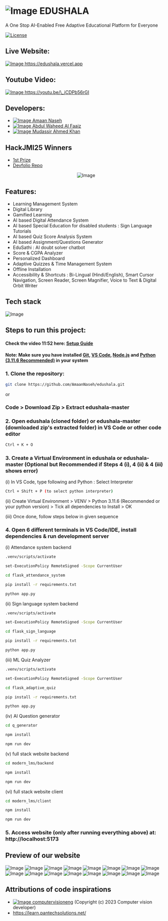 # ![Image](https://github.com/user-attachments/assets/f5f79d68-abb5-4ad1-bffa-3589c40eda70) EDUSHALA

A One Stop AI-Enabled Free Adaptive Educational Platform for Everyone

<a href="https://creativecommons.org/licenses/by-nc/4.0/" target="_blank" >![License](https://img.shields.io/badge/License-Creative%20Commons%20BY--NC%204.0-brightgreen) </a>

## Live Website:

<a href="https://edushala.vercel.app" target="_blank" >![Image](https://github.com/user-attachments/assets/a459357e-036f-4f03-b56b-c0503fb5037a) https://edushala.vercel.app</a>

## Youtube Video:

<a href="https://youtu.be/\_jCDPb56rGI" target="_blank" >![Image](https://github.com/user-attachments/assets/c1a02cc8-8d95-4c74-bfcb-11db63b143d0) https://youtu.be/\_jCDPb56rGI</a>

## Developers:

- <a href="https://github.com/AmaanNaseh" target="_blank" >![Image](https://github.com/user-attachments/assets/0c382c40-ef69-4fbb-a42a-3eb61e16233e) Amaan Naseh</a>
- <a href="https://github.com/abdulwaheedal" target="_blank" >![Image](https://github.com/user-attachments/assets/0c382c40-ef69-4fbb-a42a-3eb61e16233e) Abdul Waheed Al Faaiz</a>
- <a href="https://github.com/Mrmak2003" target="_blank" >![Image](https://github.com/user-attachments/assets/0c382c40-ef69-4fbb-a42a-3eb61e16233e) Mudassir Ahmed Khan</a>

## HackJMI25 Winners

- <a href="https://hackjmi2025.devfolio.co/projects?show_winners=true" target="_blank" > 1st Prize </a>
- <a href="https://devfolio.co/projects/edushala-adaptive-and-aieducational-platform-875e" target="_blank" >Devfolio Repo</a>

<!-- ![Image](https://github.com/user-attachments/assets/9afdc029-194b-4e22-b404-3f8ff00f4dfa) -->

<p align="center">
  <img src="https://github.com/user-attachments/assets/9afdc029-194b-4e22-b404-3f8ff00f4dfa" alt="Image" />
</p>

## Features:

- Learning Management System
- Digital Library
- Gamified Learning
- AI based Digital Attendance System
- AI based Special Education for disabled students : Sign Language Tutorials
- AI based Quiz Score Analysis System
- AI based Assignment/Questions Generator
- EduSathi : AI doubt solver chatbot
- Score & CGPA Analyzer
- Personalized Dashboard
- Adaptive Quizzes & Time Management System
- Offline Installation
- Accessibility & Shortcuts : Bi-Lingual (Hindi/English), Smart Cursor Navigation, Screen Reader, Screen Magnifier, Voice to Text & Digital Orbit Writer

## Tech stack

![Image](https://github.com/user-attachments/assets/ffa2803e-1077-4a5a-ab10-43d33d23d00f)

## Steps to run this project:

#### Check the video 11:52 here: <a href="https://youtu.be/_jCDPb56rGI?si=Scb1t1v1tLoGFtzx&t=712" target="_blank" >Setup Guide</a>

#### Note: Make sure you have installed <a href="https://git-scm.com/downloads" target="_blank" >Git</a>, <a href="https://code.visualstudio.com/download" target="_blank" >VS Code</a>, <a href="https://nodejs.org/en/download" target="_blank" >Node.js</a> and <a href="https://www.python.org/downloads/release/python-3116/" target="_blank" >Python (3.11.6 Recommended)</a> in your system

### 1. Clone the repository:

```bash
git clone https://github.com/AmaanNaseh/edushala.git
```

or

### Code > Download Zip > Extract edushala-master

### 2. Open edushala (cloned folder) or edushala-master (downloaded zip's extracted folder) in VS Code or other code editor

```bash
Ctrl + K + O
```

### 3. Create a Virtual Environment in edushala or edushala-master (Optional but Recommended if Steps 4 (i), 4 (ii) & 4 (iii) shows error)

(i) In VS Code, type following and Python : Select Interpreter

```bash
Ctrl + Shift + P (to select python interpreter)
```

(ii) Create Virtual Environment > VENV > Python 3.11.6 (Recommended or your python version) > Tick all dependencies to Install > OK

(iii) Once done, follow steps below in given sequence

### 4. Open 6 different terminals in VS Code/IDE, install dependencies & run development server

(i) Attendance system backend

```bash
.venv/scripts/activate
```

```bash
set-ExecutionPolicy RemoteSigned -Scope CurrentUser
```

```bash
cd flask_attendance_system
```

```bash
pip install -r requirements.txt
```

```bash
python app.py
```

(ii) Sign language system backend

```bash
.venv/scripts/activate
```

```bash
set-ExecutionPolicy RemoteSigned -Scope CurrentUser
```

```bash
cd flask_sign_language
```

```bash
pip install -r requirements.txt
```

```bash
python app.py
```

(iii) ML Quiz Analyzer

```bash
.venv/scripts/activate
```

```bash
set-ExecutionPolicy RemoteSigned -Scope CurrentUser
```

```bash
cd flask_adaptive_quiz
```

```bash
pip install -r requirements.txt
```

```bash
python app.py
```

(iv) AI Question generator

```bash
cd q_generator
```

```bash
npm install
```

```bash
npm run dev
```

(v) full stack website backend

```bash
cd modern_lms/backend
```

```bash
npm install
```

```bash
npm run dev
```

(vi) full stack website client

```bash
cd modern_lms/client
```

```bash
npm install
```

```bash
npm run dev
```

### 5. Access website (only after running everything above) at: http://localhost:5173

## Preview of our website

![Image](https://github.com/user-attachments/assets/8f7de117-444f-416e-8218-ae0598a3525c)
![Image](https://github.com/user-attachments/assets/2d6f7609-96f8-439f-a763-10e9eb4c7b47)
![Image](https://github.com/user-attachments/assets/e386c2a9-d1d2-455d-8f94-bff89a684b94)
![Image](https://github.com/user-attachments/assets/b475f37b-4672-4b70-a737-34b78f726b9a)
![Image](https://github.com/user-attachments/assets/163bc91a-19f8-42bf-b1ec-40391718b9f4)
![Image](https://github.com/user-attachments/assets/48eb0026-1dc7-4655-baa0-310c06a1dcef)
![Image](https://github.com/user-attachments/assets/be7c5d4c-9b22-4e61-aa41-08c9bd8e3fa5)
![Image](https://github.com/user-attachments/assets/017e9f9b-2154-4816-8e07-9efa17011aad)
![Image](https://github.com/user-attachments/assets/49500737-9b8a-41e4-bd9e-ccb93c994cac)
![Image](https://github.com/user-attachments/assets/64a38514-5e07-424e-a5ea-fe9398b9631a)
![Image](https://github.com/user-attachments/assets/74556177-bffa-4d96-a031-ae5979d6907f)
![Image](https://github.com/user-attachments/assets/0915062f-8c29-4d97-bb4f-8e1aa76d9a67)
![Image](https://github.com/user-attachments/assets/44127040-e5c4-4ff9-91dc-93f334de29f3)
![Image](https://github.com/user-attachments/assets/4900a3fd-5379-4df6-9d6b-aa24fdd92439)
![Image](https://github.com/user-attachments/assets/c6b41f00-3cd4-4c1e-9ec2-e32510e9cf4f)
![Image](https://github.com/user-attachments/assets/38f2e42b-d5f4-4f1c-acf2-db80ad70a921)

## Attributions of code inspirations

- <a href="https://github.com/computervisioneng/sign-language-detector-python" target="_blank" >![Image](https://github.com/user-attachments/assets/0c382c40-ef69-4fbb-a42a-3eb61e16233e) computervisioneng</a> (Copyright (c) 2023 Computer vision developer)
- https://learn.pantechsolutions.net/
